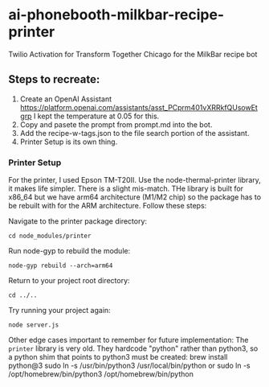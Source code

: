 # ai-phonebooth-milkbar-recipe-printer
Twilio Activation for Transform Together Chicago for the MilkBar recipe bot

## Steps to recreate:
1. Create an OpenAI Assistant https://platform.openai.com/assistants/asst_PCprm401vXRRkfQUsowEtgrp
    I kept the temperature at 0.05 for this.
2. Copy and pasete the prompt from prompt.md into the bot.
3. Add the recipe-w-tags.json to the file search portion of the assistant.
4. Printer Setup is its own thing.


### Printer Setup
For the printer, I used Epson TM-T20II.
Use the node-thermal-printer library, it makes life simpler. There is a slight mis-match. THe library is built for x86_64 but we have arm64 architecture (M1/M2 chip) so the package has to be rebuilt with for the ARM architecture. Follow these steps:

Navigate to the printer package directory:
```
cd node_modules/printer
```

Run node-gyp to rebuild the module:
```
node-gyp rebuild --arch=arm64
```

Return to your project root directory:
```
cd ../..
```

Try running your project again:
```
node server.js
```


Other edge cases important to remember for future implementation:
The `printer` library is very old. They hardcode "python" rather than python3, so a python shim that points to python3 must be created:
brew install python@3
sudo ln -s /usr/bin/python3 /usr/local/bin/python
or
sudo ln -s /opt/homebrew/bin/python3 /opt/homebrew/bin/python
